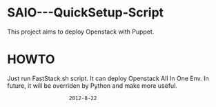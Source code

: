SAIO---QuickSetup-Script
========================

This project aims to deploy Openstack with Puppet.

HOWTO
=======================

Just run FastStack.sh script.
It can deploy Openstack All In One Env.
In future, it will be overriden by Python and make more useful.

						2012-8-22
